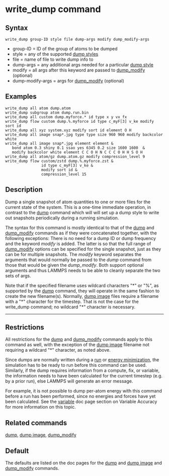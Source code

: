 # write_dump command

## Syntax

``` LAMMPS
write_dump group-ID style file dump-args modify dump_modify-args
```

-   group-ID = ID of the group of atoms to be dumped
-   style = any of the supported [dump styles](dump)
-   file = name of file to write dump info to
-   dump-args = any additional args needed for a particular [dump
    style](dump)
-   modify = all args after this keyword are passed to
    [dump_modify](dump_modify) (optional)
-   dump-modify-args = args for [dump_modify](dump_modify) (optional)

## Examples

``` LAMMPS
write_dump all atom dump.atom
write_dump subgroup atom dump.run.bin
write_dump all custom dump.myforce.* id type x y vx fx
write_dump flow custom dump.%.myforce id type c_myF[3] v_ke modify sort id
write_dump all xyz system.xyz modify sort id element O H
write_dump all image snap*.jpg type type size 960 960 modify backcolor white
write_dump all image snap*.jpg element element &
   bond atom 0.3 shiny 0.1 ssao yes 6345 0.2 size 1600 1600  &
   modify backcolor white element C C O H N C C C O H H S O H
write_dump all atom/gz dump.atom.gz modify compression_level 9
write_dump flow custom/zstd dump.%.myforce.zst &
                id type c_myF[3] v_ke &
                modify sort id &
                compression_level 15
```

## Description

Dump a single snapshot of atom quantities to one or more files for the
current state of the system. This is a one-time immediate operation, in
contrast to the [dump](dump) command which will will set up a dump style
to write out snapshots periodically during a running simulation.

The syntax for this command is mostly identical to that of the
[dump](dump) and [dump_modify](dump_modify) commands as if they were
concatenated together, with the following exceptions: There is no need
for a dump ID or dump frequency and the keyword *modify* is added. The
latter is so that the full range of [dump_modify](dump_modify) options
can be specified for the single snapshot, just as they can be for
multiple snapshots. The *modify* keyword separates the arguments that
would normally be passed to the *dump* command from those that would be
given the *dump_modify*. Both support optional arguments and thus LAMMPS
needs to be able to cleanly separate the two sets of args.

Note that if the specified filename uses wildcard characters \"\*\" or
\"%\", as supported by the [dump](dump) command, they will operate in
the same fashion to create the new filename(s). Normally, [dump
image](dump_image) files require a filename with a \"\*\" character for
the timestep. That is not the case for the write_dump command; no
wildcard \"\*\" character is necessary.

------------------------------------------------------------------------

## Restrictions

All restrictions for the [dump](dump) and [dump_modify](dump_modify)
commands apply to this command as well, with the exception of the [dump
image](dump_image) filename not requiring a wildcard \"\*\" character,
as noted above.

Since dumps are normally written during a [run](run) or [energy
minimization](minimize), the simulation has to be ready to run before
this command can be used. Similarly, if the dump requires information
from a compute, fix, or variable, the information needs to have been
calculated for the current timestep (e.g. by a prior run), else LAMMPS
will generate an error message.

For example, it is not possible to dump per-atom energy with this
command before a run has been performed, since no energies and forces
have yet been calculated. See the [variable](variable) doc page section
on Variable Accuracy for more information on this topic.

## Related commands

[dump](dump), [dump image](dump_image), [dump_modify](dump_modify)

## Default

The defaults are listed on the doc pages for the [dump](dump) and [dump
image](dump_image) and [dump_modify](dump_modify) commands.
